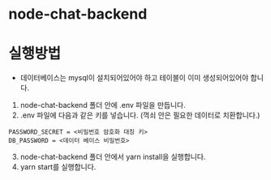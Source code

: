 # node-chat-backend

# 실행방법

- 데이터베이스는 mysql이 설치되어있어야 하고 테이블이 이미 생성되어있어야 합니다.

1. node-chat-backend 폴더 안에 .env 파일을 만듭니다.
2. .env 파일에 다음과 같은 키를 넣습니다. (꺽쇠 안은 필요한 데이터로 치환합니다.)

```
PASSWORD_SECRET = <비밀번호 암호화 대칭 키>
DB_PASSWORD = <데이터 베이스 비밀번호>
```

3. node-chat-backend 폴더 안에서 yarn install을 실행합니다.
4. yarn start를 실행합니다.
